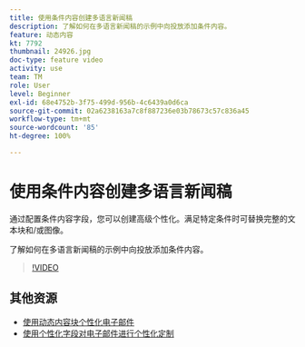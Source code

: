 ```yaml
---
title: 使用条件内容创建多语言新闻稿
description: 了解如何在多语言新闻稿的示例中向投放添加条件内容。
feature: 动态内容
kt: 7792
thumbnail: 24926.jpg
doc-type: feature video
activity: use
team: TM
role: User
level: Beginner
exl-id: 68e4752b-3f75-499d-956b-4c6439a0d6ca
source-git-commit: 02a6238163a7c8f887236e03b78673c57c836a45
workflow-type: tm+mt
source-wordcount: '85'
ht-degree: 100%

---
```


# 使用条件内容创建多语言新闻稿

通过配置条件内容字段，您可以创建高级个性化。满足特定条件时可替换完整的文本块和/或图像。

了解如何在多语言新闻稿的示例中向投放添加条件内容。

>[!VIDEO](https://video.tv.adobe.com/v/24926?quality=12)

## 其他资源

* [使用动态内容块个性化电子邮件](/help/content-creation/personalize-using-dynamic-content-blocks.md)
* [使用个性化字段对电子邮件进行个性化定制](/help/content-creation/personalize-emails-using-personalization-fields.md)
